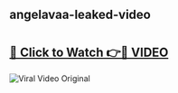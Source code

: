 ## angelavaa-leaked-video 

# <h2><a href="http://freeplayer.one?title=angelavaa-leaked-video&ref=21J">🔗 Click to Watch 👉🔴 VIDEO</a></h2>

<a href="http://freeplayer.one?title=angelavaa-leaked-video&ref=21J" rel="nofollow" data-target="animated-image.originalLink"><img src="https://i.ibb.co.com/xMMVF88/686577567.gif" alt="Viral Video Original" style="max-width: 100%; display: inline-block;" data-target="animated-image.originalImage"></a>

